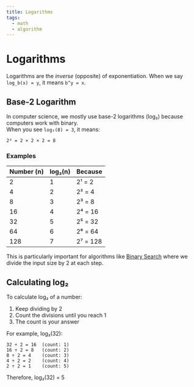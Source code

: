 ```yaml
---
title: Logarithms
tags:
  - math
  - algorithm
---
```



# Logarithms

Logarithms are the *inverse* (opposite) of exponentiation. When we say `log_b(x) = y`, it means `b^y = x`.

## Base-2 Logarithm

In computer science, we mostly use base-2 logarithms (log₂) because computers work with binary. <br/>
When you see `log₂(8) = 3`, it means:

```text
2³ = 2 × 2 × 2 = 8
```

### Examples

| Number (n) | log₂(n) | Because    |
|------------|---------|------------|
| 2          | 1       | 2¹ = 2    |
| 4          | 2       | 2² = 4    |
| 8          | 3       | 2³ = 8    |
| 16         | 4       | 2⁴ = 16   |
| 32         | 5       | 2⁵ = 32   |
| 64         | 6       | 2⁶ = 64   |
| 128        | 7       | 2⁷ = 128  |

This is particularly important for algorithms like [Binary Search](studies/algorithms/binary_search.md) where we divide the input size by 2 at each step.

## Calculating log₂

To calculate log₂ of a number:
1. Keep dividing by 2
2. Count the divisions until you reach 1
3. The count is your answer

For example, log₂(32):
```text
32 ÷ 2 = 16  (count: 1)
16 ÷ 2 = 8   (count: 2)
8 ÷ 2 = 4    (count: 3)
4 ÷ 2 = 2    (count: 4)
2 ÷ 2 = 1    (count: 5)
```
Therefore, log₂(32) = 5
